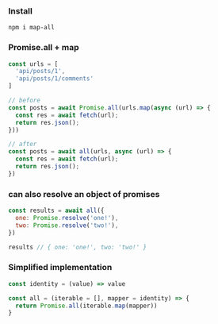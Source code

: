 ### Install
```
npm i map-all
```



### Promise.all + map
```js
const urls = [
  'api/posts/1',
  'api/posts/1/comments'
]

// before
const posts = await Promise.all(urls.map(async (url) => {
  const res = await fetch(url);
  return res.json();
}))

// after
const posts = await all(urls, async (url) => {
  const res = await fetch(url);
  return res.json();
})
```

### can also resolve an object of promises

```js
const results = await all({
  one: Promise.resolve('one!'),
  two: Promise.resolve('two!'),
})

results // { one: 'one!', two: 'two!' }
```




### Simplified implementation
```js
const identity = (value) => value

const all = (iterable = [], mapper = identity) => {
  return Promise.all(iterable.map(mapper))
}
```
